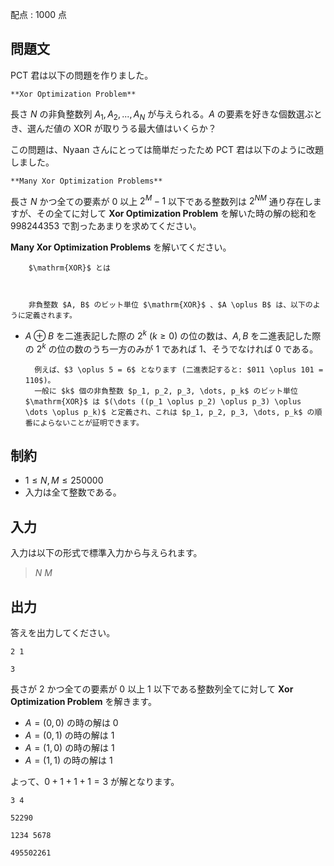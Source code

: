 配点 : $1000$ 点

## 問題文

PCT 君は以下の問題を作りました。

    **Xor Optimization Problem**
    

長さ $N$ の非負整数列 $A_1,A_2,...,A_N$ が与えられる。$A$ の要素を好きな個数選ぶとき、選んだ値の $\mathrm{XOR}$ が取りうる最大値はいくらか？

この問題は、Nyaan さんにとっては簡単だったため PCT 君は以下のように改題しました。

    **Many Xor Optimization Problems**
    

長さ $N$ かつ全ての要素が $0$ 以上 $2^M-1$ 以下である整数列は $2^{NM}$ 通り存在しますが、その全てに対して **Xor Optimization Problem** を解いた時の解の総和を $998244353$ で割ったあまりを求めてください。

**Many Xor Optimization Problems** を解いてください。

    
        $\mathrm{XOR}$ とは
    
    

        非負整数 $A, B$ のビット単位 $\mathrm{XOR}$ 、$A \oplus B$ は、以下のように定義されます。
        

- $A \oplus B$ を二進表記した際の $2^k$ ($k \geq 0$) の位の数は、$A, B$ を二進表記した際の $2^k$ の位の数のうち一方のみが $1$ であれば $1$、そうでなければ $0$ である。

        例えば、$3 \oplus 5 = 6$ となります (二進表記すると: $011 \oplus 101 = 110$)。  
        一般に $k$ 個の非負整数 $p_1, p_2, p_3, \dots, p_k$ のビット単位 $\mathrm{XOR}$ は $(\dots ((p_1 \oplus p_2) \oplus p_3) \oplus \dots \oplus p_k)$ と定義され、これは $p_1, p_2, p_3, \dots, p_k$ の順番によらないことが証明できます。  
    

## 制約

- $1 \le N,M \le 250000$
- 入力は全て整数である。

## 入力

入力は以下の形式で標準入力から与えられます。

> $N$ $M$

## 出力

答えを出力してください。

```input1
2 1
```

```output1
3
```

長さが $2$ かつ全ての要素が $0$ 以上 $1$ 以下である整数列全てに対して **Xor Optimization Problem** を解きます。

- $A=(0,0)$ の時の解は $0$
- $A=(0,1)$ の時の解は $1$
- $A=(1,0)$ の時の解は $1$
- $A=(1,1)$ の時の解は $1$

よって、$0+1+1+1=3$ が解となります。

```input2
3 4
```

```output2
52290
```

```input3
1234 5678
```

```output3
495502261
```